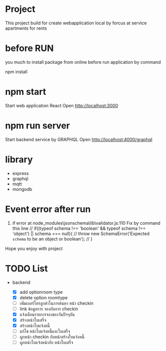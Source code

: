 # Project

This project build for create webapplication local by
forcus at service apartments for rents

# before RUN

you much to install package from online before run application by command

npm install

# npm start

Start web application React  Open [http://localhost:3000](http://localhost:3000)

# npm run server

Start backend service by GRAPHQL
Open [http://localhost:4000/graphql]()

# library

- express
- graphql
- mqtt
- mongodb

# Event error after run

1) if error at node_modules\jsonschema\lib\validator.js:110
   Fix by  command  this line
   // if((typeof schema !== 'boolean' && typeof schema !== 'object') || schema === null){
   //   throw new SchemaError('Expected `schema` to be an object or boolean');
   // }

Hope you enjoy with project

# TODO List

* backend

  * [X] add optionroom type
  * [X] delete option roomtype
  * [ ] เพิ่มเบอร์โทรลูกค้าในการค้นหา หน้า checkin
  * [ ] link ข้อมูลการ จองกับการ checkin
  * [X] แจ้งเตือนรายการจองของวันปัจจุบัน
  * [X] สร้างหน้าใบเสร็จ
  * [X] สร้างหน้าใบแจ้งหนี้
  * [ ] แก้ไข หน้าใบแจ้งหนี้และใบเสร็จ
  * [ ] ผูกหน้า checkin กับหน้าสร้างใบแจ้งหนี้
  * [ ] ผูกหน้าใบแจ้งหน้ากับ หน้าใบเสร็จ
